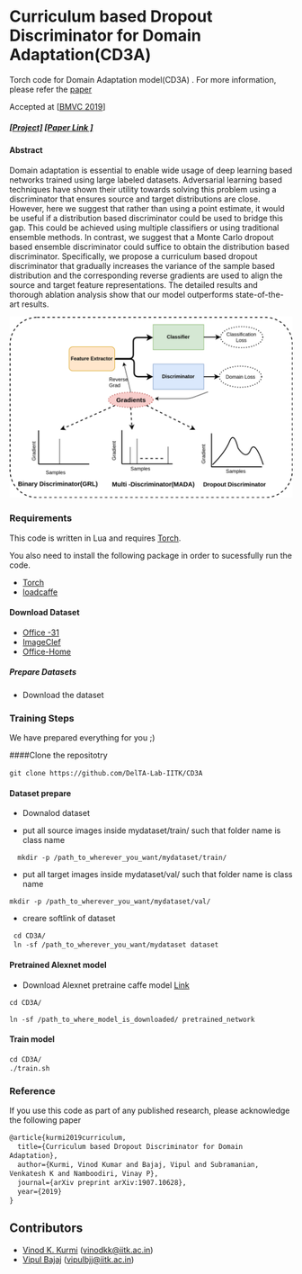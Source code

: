 # Curriculum based Dropout Discriminator for Domain Adaptation(CD3A)

Torch code for Domain Adaptation model(CD3A) . For more information, please refer the [paper](https://arxiv.org/pdf/1907.10628.pdf) 

Accepted at [[BMVC 2019](https://bmvc2019.org)]

#####  [[Project]](https://delta-lab-iitk.github.io/CD3A//)     [[Paper Link ]](https://arxiv.org/pdf/1907.10628.pdf)

#### Abstract 
Domain adaptation is essential to enable wide usage of deep learning based networks trained using large labeled datasets. Adversarial learning based techniques have shown their utility towards solving this problem using a discriminator that ensures source and target distributions are close. However, here we suggest that rather than using a point
estimate, it would be useful if a distribution based discriminator could be used to bridge this gap. This could be achieved using multiple classifiers or using traditional ensemble methods. In contrast, we suggest that a Monte Carlo dropout based ensemble discriminator could suffice to obtain the distribution based discriminator. Specifically, we propose a curriculum based dropout discriminator that gradually increases the variance of the sample based distribution and the corresponding reverse gradients are used to align the source and target feature representations. The detailed results and thorough ablation analysis show that our model outperforms state-of-the-art results.

![Result](https://github.com/DelTA-Lab-IITK/CD3A/blob/master/Intro.png) 


### Requirements
This code is written in Lua and requires [Torch](http://torch.ch/). 


You also need to install the following package in order to sucessfully run the code.
- [Torch](http://torch.ch/docs/getting-started.html#_)
- [loadcaffe](https://github.com/szagoruyko/loadcaffe)


#### Download Dataset
- [Office -31](https://pan.baidu.com/s/1o8igXT4)
- [ImageClef](https://pan.baidu.com/s/1lx2u1SMlSamsHnAPWrAHWA)
- [Office-Home](http://hemanthdv.org/OfficeHome-Dataset/)

##### Prepare Datasets
- Download the dataset


### Training Steps

We have prepared everything for you ;)

####Clone the repositotry 

``` git clone https://github.com/DelTA-Lab-IITK/CD3A  ```

#### Dataset prepare
- Downalod dataset

-  put all source images inside mydataset/train/ such that folder name is class name
```
  mkdir -p /path_to_wherever_you_want/mydataset/train/ 
```
- put all target images inside mydataset/val/ such that folder name is class name

``` 
mkdir -p /path_to_wherever_you_want/mydataset/val/ 
```
- creare softlink of dataset
```
 cd CD3A/
 ln -sf /path_to_wherever_you_want/mydataset dataset
```
 
  

#### Pretrained Alexnet model
- Download Alexnet pretraine caffe model [Link](https://github.com/BVLC/caffe/tree/master/models/bvlc_alexnet)

``` 
cd CD3A/  
```

```
ln -sf /path_to_where_model_is_downloaded/ pretrained_network 
```

#### Train model
``` 
cd CD3A/  
./train.sh 
```




### Reference

If you use this code as part of any published research, please acknowledge the following paper

```
@article{kurmi2019curriculum,
  title={Curriculum based Dropout Discriminator for Domain Adaptation},
  author={Kurmi, Vinod Kumar and Bajaj, Vipul and Subramanian, Venkatesh K and Namboodiri, Vinay P},
  journal={arXiv preprint arXiv:1907.10628},
  year={2019}
}
```

## Contributors
* [Vinod K. Kurmi][1] (vinodkk@iitk.ac.in)
* [Vipul Bajaj][2] (vipulbjj@iitk.ac.in)



[1]: https://github.com/vinodkkurmi
[2]: https://github.com/vipulbjj




